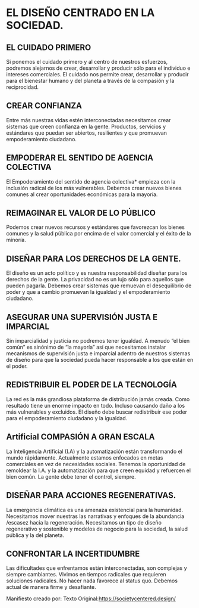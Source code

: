 # EL DISEÑO CENTRADO EN LA SOCIEDAD.

## EL CUIDADO PRIMERO

Si ponemos el cuidado primero y al centro de nuestros esfuerzos, podremos alejarnos de crear, desarrollar y producir sólo para el individuo e intereses comerciales. El cuidado nos permite crear, desarrollar y producir para el bienestar humano y del planeta a través de la compasión y la reciprocidad.


## CREAR CONFIANZA

Entre más nuestras vidas estén interconectadas necesitamos crear sistemas que creen confianza en la gente. Productos, servicios y estándares que puedan ser abiertos, resilientes y que promuevan empoderamiento ciudadano.

## EMPODERAR EL SENTIDO DE AGENCIA COLECTIVA

El Empoderamiento del sentido de agencia colectiva* empieza con la inclusión radical de los más vulnerables. Debemos crear nuevos bienes comunes al crear oportunidades económicas para la mayoría.

## REIMAGINAR EL VALOR DE LO PÚBLICO

Podemos crear nuevos recursos y estándares que favorezcan los bienes comunes y la salud pública por encima de el valor comercial y el éxito de la minoría.

## DISEÑAR PARA LOS DERECHOS DE LA GENTE.

El diseño es un acto político y es nuestra responsabilidad diseñar para los derechos de la gente. La privacidad no es un lujo sólo para aquellos que pueden pagarla. Debemos crear sistemas que remuevan el desequilibrio de poder y que a cambio promuevan la igualdad y el empoderamiento ciudadano.

## ASEGURAR UNA SUPERVISIÓN JUSTA E IMPARCIAL

Sin imparcialidad y justicia no podremos tener igualdad. A menudo “el bien común” es sinónimo de “la mayoría” así que necesitamos instalar mecanismos de supervisión justa e imparcial adentro de nuestros sistemas de diseño para que la sociedad pueda hacer responsable a los que están en el poder.

## REDISTRIBUIR EL PODER DE LA TECNOLOGÍA

La red es la más grandiosa plataforma de distribución jamás creada. Como resultado tiene un enorme impacto en todo. Incluso causando daño a los más vulnerables y excluidos. El diseño debe buscar redistribuir ese poder para el empoderamiento ciudadano y la igualdad.

## Artificial COMPASIÓN A GRAN ESCALA

La Inteligencia Artificial (I.A) y la automatización están transformando el mundo rápidamente. Actualmente estamos enfocados en metas comerciales en vez de necesidades sociales. Tenemos la oportunidad de remoldear la I.A. y la automatización para que creen equidad y refuercen el bien común. La gente debe tener el control, siempre.


## DISEÑAR PARA ACCIONES REGENERATIVAS.

La emergencia climática es una amenaza existencial para la humanidad. Necesitamos mover nuestras las narrativas y enfoques de la abundancia /escasez hacia la regeneración. Necesitamos un tipo de diseño regenerativo y sostenible y modelos de negocio para la sociedad, la salud pública y la del planeta.

## CONFRONTAR LA INCERTIDUMBRE

Las dificultades que enfrentamos están interconectadas, son complejas y siempre cambiantes. Vivimos en tiempos radicales que requieren soluciones radicales. No hacer nada favorece al status quo. Debemos actual de manera firme y desafiante.


Manifiesto creado por:
Texto Original:https://societycentered.design/